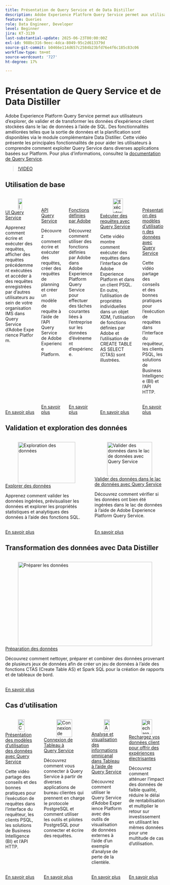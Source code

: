 ```yaml
---
title: Présentation de Query Service et de Data Distiller
description: Adobe Experience Platform Query Service permet aux utilisateurs d’explorer, de valider et de transformer les données d’expérience client stockées dans le lac de données à l’aide de SQL. Des fonctionnalités améliorées telles que la sortie de données et la planification sont disponibles via le module complémentaire Data Distiller. Cette vidéo présente les principales fonctionnalités de pour aider les utilisateurs à comprendre comment exploiter Query Service dans diverses applications basées sur Platform.
feature: Queries
role: Data Engineer, Developer
level: Beginner
jira: KT-3139
last-substantial-update: 2025-06-23T00:00:00Z
exl-id: 988bc316-9eec-4dca-8049-95c2d613379d
source-git-commit: b0466e114d657c2584b23bfd76e4f6c185c83c06
workflow-type: tm+mt
source-wordcount: '727'
ht-degree: 17%

---
```


# Présentation de Query Service et de Data Distiller

Adobe Experience Platform Query Service permet aux utilisateurs d’explorer, de valider et de transformer les données d’expérience client stockées dans le lac de données à l’aide de SQL. Des fonctionnalités améliorées telles que la sortie de données et la planification sont disponibles via le module complémentaire Data Distiller. Cette vidéo présente les principales fonctionnalités de pour aider les utilisateurs à comprendre comment exploiter Query Service dans diverses applications basées sur Platform. Pour plus d’informations, consultez la [documentation de Query Service](https://experienceleague.adobe.com/en/docs/experience-platform/query/home).

>[!VIDEO](https://video.tv.adobe.com/v/29795?learn=on&enablevpops)

## Utilisation de base

<!-- CARDS
* query-service-ui.md
* query-service-api.md
* adobe-defined-functions.md
* run-queries.md
* understanding-data-usage-patterns-with-query-service.md
-->
<!-- START CARDS HTML - DO NOT MODIFY BY HAND -->
<div class="columns">
    <div class="column is-half-tablet is-half-desktop is-one-third-widescreen" aria-label="Query Service UI">
        <div class="card" style="height: 100%; display: flex; flex-direction: column; height: 100%;">
            <div class="card-image">
                <figure class="image x-is-16by9">
                    <a href="query-service-ui.md" title="Interface utilisateur de Query Service" target="_blank" rel="referrer">
                        <img class="is-bordered-r-small" src="https://video.tv.adobe.com/v/333403?format=jpeg&nocache=1740415310696" alt="Interface utilisateur de Query Service"
                             style="width: 100%; aspect-ratio: 16 / 9; object-fit: cover; overflow: hidden; display: block; margin: auto;">
                    </a>
                </figure>
            </div>
            <div class="card-content is-padded-small" style="display: flex; flex-direction: column; flex-grow: 1; justify-content: space-between;">
                <div class="top-card-content">
                    <p class="headline is-size-6 has-text-weight-bold">
                        <a href="query-service-ui.md" target="_blank" rel="referrer" title="Interface utilisateur de Query Service">UI Query Service</a>
                    </p>
                    <p class="is-size-6">Apprenez comment écrire et exécuter des requêtes, afficher des requêtes précédemment exécutées et accéder à des requêtes enregistrées par dʼautres utilisateurs au sein de votre organisation IMS dans Query Service dʼAdobe Experience Platform.</p>
                </div>
                <a href="query-service-ui.md" target="_blank" rel="referrer" class="spectrum-Button spectrum-Button--outline spectrum-Button--primary spectrum-Button--sizeM" style="align-self: flex-start; margin-top: 1rem;">
                    <span class="spectrum-Button-label has-no-wrap has-text-weight-bold"> En savoir plus </span>
                </a>
            </div>
        </div>
    </div>
    <div class="column is-half-tablet is-half-desktop is-one-third-widescreen" aria-label="Query Service API">
        <div class="card" style="height: 100%; display: flex; flex-direction: column; height: 100%;">
            <div class="card-image">
                <figure class="image x-is-16by9">
                    <a href="query-service-api.md" title="API Query Service" target="_blank" rel="referrer">
                        <img class="is-bordered-r-small" src="https://video.tv.adobe.com/v/333700?format=jpeg&nocache=1740415310716" alt="API Query Service"
                             style="width: 100%; aspect-ratio: 16 / 9; object-fit: cover; overflow: hidden; display: block; margin: auto;">
                    </a>
                </figure>
            </div>
            <div class="card-content is-padded-small" style="display: flex; flex-direction: column; flex-grow: 1; justify-content: space-between;">
                <div class="top-card-content">
                    <p class="headline is-size-6 has-text-weight-bold">
                        <a href="query-service-api.md" target="_blank" rel="referrer" title="API Query Service">API Query Service</a>
                    </p>
                    <p class="is-size-6">Découvrez comment écrire et exécuter des requêtes, créer des requêtes de planning et créer un modèle de requête à l’aide de l’API Query Service de Adobe Experience Platform.</p>
                </div>
                <a href="query-service-api.md" target="_blank" rel="referrer" class="spectrum-Button spectrum-Button--outline spectrum-Button--primary spectrum-Button--sizeM" style="align-self: flex-start; margin-top: 1rem;">
                    <span class="spectrum-Button-label has-no-wrap has-text-weight-bold"> En savoir plus </span>
                </a>
            </div>
        </div>
    </div>
    <div class="column is-half-tablet is-half-desktop is-one-third-widescreen" aria-label="Adobe Defined Functions">
        <div class="card" style="height: 100%; display: flex; flex-direction: column; height: 100%;">
            <div class="card-image">
                <figure class="image x-is-16by9">
                    <a href="adobe-defined-functions.md" title="Fonctions définies par Adobe" target="_blank" rel="referrer">
                        <img class="is-bordered-r-small" src="https://video.tv.adobe.com/v/333701?format=jpeg&nocache=1740415310668" alt="Fonctions définies par Adobe"
                             style="width: 100%; aspect-ratio: 16 / 9; object-fit: cover; overflow: hidden; display: block; margin: auto;">
                    </a>
                </figure>
            </div>
            <div class="card-content is-padded-small" style="display: flex; flex-direction: column; flex-grow: 1; justify-content: space-between;">
                <div class="top-card-content">
                    <p class="headline is-size-6 has-text-weight-bold">
                        <a href="adobe-defined-functions.md" target="_blank" rel="referrer" title="Fonctions définies par Adobe">Fonctions définies par Adobe</a>
                    </p>
                    <p class="is-size-6">Découvrez comment utiliser des fonctions définies par Adobe dans Adobe Experience Platform Query Service pour effectuer des tâches courantes liées à l’entreprise sur les données d’événement d’expérience.</p>
                </div>
                <a href="adobe-defined-functions.md" target="_blank" rel="referrer" class="spectrum-Button spectrum-Button--outline spectrum-Button--primary spectrum-Button--sizeM" style="align-self: flex-start; margin-top: 1rem;">
                    <span class="spectrum-Button-label has-no-wrap has-text-weight-bold"> En savoir plus </span>
                </a>
            </div>
        </div>
    </div>
    <div class="column is-half-tablet is-half-desktop is-one-third-widescreen" aria-label="Run Queries with Query Service">
        <div class="card" style="height: 100%; display: flex; flex-direction: column; height: 100%;">
            <div class="card-image">
                <figure class="image x-is-16by9">
                    <a href="run-queries.md" title="Exécuter des requêtes avec Query Service" target="_blank" rel="referrer">
                        <img class="is-bordered-r-small" src="https://video.tv.adobe.com/v/29796?format=jpeg&nocache=1740415310683" alt="Exécuter des requêtes avec Query Service"
                             style="width: 100%; aspect-ratio: 16 / 9; object-fit: cover; overflow: hidden; display: block; margin: auto;">
                    </a>
                </figure>
            </div>
            <div class="card-content is-padded-small" style="display: flex; flex-direction: column; flex-grow: 1; justify-content: space-between;">
                <div class="top-card-content">
                    <p class="headline is-size-6 has-text-weight-bold">
                        <a href="run-queries.md" target="_blank" rel="referrer" title="Exécuter des requêtes avec Query Service">Exécuter des requêtes avec Query Service</a>
                    </p>
                    <p class="is-size-6">Cette vidéo montre comment exécuter des requêtes dans l’interface de Adobe Experience Platform et dans un client PSQL. En outre, l’utilisation de propriétés individuelles dans un objet XDM, l’utilisation de fonctions définies par Adobe et l’utilisation de CREATE TABLE AS SELECT (CTAS) sont illustrées.</p>
                </div>
                <a href="run-queries.md" target="_blank" rel="referrer" class="spectrum-Button spectrum-Button--outline spectrum-Button--primary spectrum-Button--sizeM" style="align-self: flex-start; margin-top: 1rem;">
                    <span class="spectrum-Button-label has-no-wrap has-text-weight-bold"> En savoir plus </span>
                </a>
            </div>
        </div>
    </div>
    <div class="column is-half-tablet is-half-desktop is-one-third-widescreen" aria-label="Understanding Data Usage Patterns with Query Service">
        <div class="card" style="height: 100%; display: flex; flex-direction: column; height: 100%;">
            <div class="card-image">
                <figure class="image x-is-16by9">
                    <a href="understanding-data-usage-patterns-with-query-service.md" title="Comprendre les modèles d’utilisation des données avec Query Service" target="_blank" rel="referrer">
                        <img class="is-bordered-r-small" src="https://video.tv.adobe.com/v/29811?format=jpeg&nocache=1740415310706" alt="Comprendre les modèles d’utilisation des données avec Query Service"
                             style="width: 100%; aspect-ratio: 16 / 9; object-fit: cover; overflow: hidden; display: block; margin: auto;">
                    </a>
                </figure>
            </div>
            <div class="card-content is-padded-small" style="display: flex; flex-direction: column; flex-grow: 1; justify-content: space-between;">
                <div class="top-card-content">
                    <p class="headline is-size-6 has-text-weight-bold">
                        <a href="understanding-data-usage-patterns-with-query-service.md" target="_blank" rel="referrer" title="Comprendre les modèles d’utilisation des données avec Query Service">Présentation des modèles d’utilisation des données avec Query Service</a>
                    </p>
                    <p class="is-size-6">Cette vidéo partage des conseils et des bonnes pratiques pour l’exécution de requêtes dans l’interface du requêteur, les clients PSQL, les solutions de Business Intelligence (BI) et l’API HTTP.</p>
                </div>
                <a href="understanding-data-usage-patterns-with-query-service.md" target="_blank" rel="referrer" class="spectrum-Button spectrum-Button--outline spectrum-Button--primary spectrum-Button--sizeM" style="align-self: flex-start; margin-top: 1rem;">
                    <span class="spectrum-Button-label has-no-wrap has-text-weight-bold"> En savoir plus </span>
                </a>
            </div>
        </div>
    </div>
</div>
<!-- END CARDS HTML - DO NOT MODIFY BY HAND -->

## Validation et exploration des données

<!-- CARDS
* explore-data.md
* validate-data-in-the-datalake.md
* 
-->
<!-- START CARDS HTML - DO NOT MODIFY BY HAND -->
<div class="columns">
    <div class="column is-half-tablet is-half-desktop is-one-third-widescreen" aria-label="Explore data">
        <div class="card" style="height: 100%; display: flex; flex-direction: column; height: 100%;">
            <div class="card-image">
                <figure class="image x-is-16by9">
                    <a href="explore-data.md" title="Exploration des données" target="_blank" rel="referrer">
                        <img class="is-bordered-r-small" src="https://video.tv.adobe.com/v/333415?format=jpeg&nocache=1740415312087" alt="Exploration des données"
                             style="width: 100%; aspect-ratio: 16 / 9; object-fit: cover; overflow: hidden; display: block; margin: auto;">
                    </a>
                </figure>
            </div>
            <div class="card-content is-padded-small" style="display: flex; flex-direction: column; flex-grow: 1; justify-content: space-between;">
                <div class="top-card-content">
                    <p class="headline is-size-6 has-text-weight-bold">
                        <a href="explore-data.md" target="_blank" rel="referrer" title="Exploration des données">Explorer des données</a>
                    </p>
                    <p class="is-size-6">Apprenez comment valider les données ingérées, prévisualiser les données et explorer les propriétés statistiques et analytiques des données à lʼaide des fonctions SQL.</p>
                </div>
                <a href="explore-data.md" target="_blank" rel="referrer" class="spectrum-Button spectrum-Button--outline spectrum-Button--primary spectrum-Button--sizeM" style="align-self: flex-start; margin-top: 1rem;">
                    <span class="spectrum-Button-label has-no-wrap has-text-weight-bold"> En savoir plus </span>
                </a>
            </div>
        </div>
    </div>
    <div class="column is-half-tablet is-half-desktop is-one-third-widescreen" aria-label="Validate data in the datalake with Query Service">
        <div class="card" style="height: 100%; display: flex; flex-direction: column; height: 100%;">
            <div class="card-image">
                <figure class="image x-is-16by9">
                    <a href="validate-data-in-the-datalake.md" title="Valider des données dans le lac de données avec Query Service" target="_blank" rel="referrer">
                        <img class="is-bordered-r-small" src="https://video.tv.adobe.com/v/3416130?format=jpeg&nocache=1740415312076" alt="Valider des données dans le lac de données avec Query Service"
                             style="width: 100%; aspect-ratio: 16 / 9; object-fit: cover; overflow: hidden; display: block; margin: auto;">
                    </a>
                </figure>
            </div>
            <div class="card-content is-padded-small" style="display: flex; flex-direction: column; flex-grow: 1; justify-content: space-between;">
                <div class="top-card-content">
                    <p class="headline is-size-6 has-text-weight-bold">
                        <a href="validate-data-in-the-datalake.md" target="_blank" rel="referrer" title="Valider des données dans le lac de données avec Query Service">Valider des données dans le lac de données avec Query Service</a>
                    </p>
                    <p class="is-size-6">Découvrez comment vérifier si les données ont bien été ingérées dans le lac de données à l’aide de Adobe Experience Platform Query Service.</p>
                </div>
                <a href="validate-data-in-the-datalake.md" target="_blank" rel="referrer" class="spectrum-Button spectrum-Button--outline spectrum-Button--primary spectrum-Button--sizeM" style="align-self: flex-start; margin-top: 1rem;">
                    <span class="spectrum-Button-label has-no-wrap has-text-weight-bold"> En savoir plus </span>
                </a>
            </div>
        </div>
    </div>
</div>
<!-- END CARDS HTML - DO NOT MODIFY BY HAND -->

## Transformation des données avec Data Distiller

<!-- CARDS
* 
* prepare-data.md
* 
-->
<!-- START CARDS HTML - DO NOT MODIFY BY HAND -->
<div class="columns">
    <div class="column is-half-tablet is-half-desktop is-one-third-widescreen" aria-label="Prepare data">
        <div class="card" style="height: 100%; display: flex; flex-direction: column; height: 100%;">
            <div class="card-image">
                <figure class="image x-is-16by9">
                    <a href="prepare-data.md" title="Préparer les données" target="_blank" rel="referrer">
                        <img class="is-bordered-r-small" src="https://video.tv.adobe.com/v/333699?format=jpeg&nocache=1740415313086" alt="Préparer les données"
                             style="width: 100%; aspect-ratio: 16 / 9; object-fit: cover; overflow: hidden; display: block; margin: auto;">
                    </a>
                </figure>
            </div>
            <div class="card-content is-padded-small" style="display: flex; flex-direction: column; flex-grow: 1; justify-content: space-between;">
                <div class="top-card-content">
                    <p class="headline is-size-6 has-text-weight-bold">
                        <a href="prepare-data.md" target="_blank" rel="referrer" title="Préparer les données">Préparation des données</a>
                    </p>
                    <p class="is-size-6">Découvrez comment nettoyer, préparer et combiner des données provenant de plusieurs jeux de données afin de créer un jeu de données à l’aide des fonctions CTAS (Create Table AS) et Spark SQL pour la création de rapports et de tableaux de bord.</p>
                </div>
                <a href="prepare-data.md" target="_blank" rel="referrer" class="spectrum-Button spectrum-Button--outline spectrum-Button--primary spectrum-Button--sizeM" style="align-self: flex-start; margin-top: 1rem;">
                    <span class="spectrum-Button-label has-no-wrap has-text-weight-bold"> En savoir plus </span>
                </a>
            </div>
        </div>
    </div>
</div>
<!-- END CARDS HTML - DO NOT MODIFY BY HAND -->

## Cas d’utilisation

<!-- CARDS
* understanding-data-usage-patterns-with-query-service.md
* psql-client-tableau.md
* analyze-and-visualize.md
* recharge-your-customer-data.md
-->
<!-- START CARDS HTML - DO NOT MODIFY BY HAND -->
<div class="columns">
    <div class="column is-half-tablet is-half-desktop is-one-third-widescreen" aria-label="Understanding Data Usage Patterns with Query Service">
        <div class="card" style="height: 100%; display: flex; flex-direction: column; height: 100%;">
            <div class="card-image">
                <figure class="image x-is-16by9">
                    <a href="understanding-data-usage-patterns-with-query-service.md" title="Comprendre les modèles d’utilisation des données avec Query Service" target="_blank" rel="referrer">
                        <img class="is-bordered-r-small" src="https://video.tv.adobe.com/v/29811?format=jpeg&nocache=1740415313190" alt="Comprendre les modèles d’utilisation des données avec Query Service"
                             style="width: 100%; aspect-ratio: 16 / 9; object-fit: cover; overflow: hidden; display: block; margin: auto;">
                    </a>
                </figure>
            </div>
            <div class="card-content is-padded-small" style="display: flex; flex-direction: column; flex-grow: 1; justify-content: space-between;">
                <div class="top-card-content">
                    <p class="headline is-size-6 has-text-weight-bold">
                        <a href="understanding-data-usage-patterns-with-query-service.md" target="_blank" rel="referrer" title="Comprendre les modèles d’utilisation des données avec Query Service">Présentation des modèles d’utilisation des données avec Query Service</a>
                    </p>
                    <p class="is-size-6">Cette vidéo partage des conseils et des bonnes pratiques pour l’exécution de requêtes dans l’interface du requêteur, les clients PSQL, les solutions de Business Intelligence (BI) et l’API HTTP.</p>
                </div>
                <a href="understanding-data-usage-patterns-with-query-service.md" target="_blank" rel="referrer" class="spectrum-Button spectrum-Button--outline spectrum-Button--primary spectrum-Button--sizeM" style="align-self: flex-start; margin-top: 1rem;">
                    <span class="spectrum-Button-label has-no-wrap has-text-weight-bold"> En savoir plus </span>
                </a>
            </div>
        </div>
    </div>
    <div class="column is-half-tablet is-half-desktop is-one-third-widescreen" aria-label="Connect Tableau to Query Service">
        <div class="card" style="height: 100%; display: flex; flex-direction: column; height: 100%;">
            <div class="card-image">
                <figure class="image x-is-16by9">
                    <a href="psql-client-tableau.md" title="Connexion de Tableau à Query Service" target="_blank" rel="referrer">
                        <img class="is-bordered-r-small" src="https://video.tv.adobe.com/v/333702?format=jpeg&nocache=1740415313229" alt="Connexion de Tableau à Query Service"
                             style="width: 100%; aspect-ratio: 16 / 9; object-fit: cover; overflow: hidden; display: block; margin: auto;">
                    </a>
                </figure>
            </div>
            <div class="card-content is-padded-small" style="display: flex; flex-direction: column; flex-grow: 1; justify-content: space-between;">
                <div class="top-card-content">
                    <p class="headline is-size-6 has-text-weight-bold">
                        <a href="psql-client-tableau.md" target="_blank" rel="referrer" title="Connexion de Tableau à Query Service">Connexion de Tableau à Query Service</a>
                    </p>
                    <p class="is-size-6">Découvrez comment vous connecter à Query Service à partir de diverses applications de bureau clientes qui prennent en charge le protocole PostgreSQL et comment utiliser les outils et pilotes PostgreSQL pour connecter et écrire des requêtes.</p>
                </div>
                <a href="psql-client-tableau.md" target="_blank" rel="referrer" class="spectrum-Button spectrum-Button--outline spectrum-Button--primary spectrum-Button--sizeM" style="align-self: flex-start; margin-top: 1rem;">
                    <span class="spectrum-Button-label has-no-wrap has-text-weight-bold"> En savoir plus </span>
                </a>
            </div>
        </div>
    </div>
    <div class="column is-half-tablet is-half-desktop is-one-third-widescreen" aria-label="Analyze and visualize omni-channel insights in Tableau using Query Service">
        <div class="card" style="height: 100%; display: flex; flex-direction: column; height: 100%;">
            <div class="card-image">
                <figure class="image x-is-16by9">
                    <a href="analyze-and-visualize.md" title="Analyse et visualisation des informations omnicanal dans Tableau à l’aide de Query Service" target="_blank" rel="referrer">
                        <img class="is-bordered-r-small" src="https://video.tv.adobe.com/v/342115?format=jpeg&nocache=1740415313204" alt="Analyse et visualisation des informations omnicanal dans Tableau à l’aide de Query Service"
                             style="width: 100%; aspect-ratio: 16 / 9; object-fit: cover; overflow: hidden; display: block; margin: auto;">
                    </a>
                </figure>
            </div>
            <div class="card-content is-padded-small" style="display: flex; flex-direction: column; flex-grow: 1; justify-content: space-between;">
                <div class="top-card-content">
                    <p class="headline is-size-6 has-text-weight-bold">
                        <a href="analyze-and-visualize.md" target="_blank" rel="referrer" title="Analyse et visualisation des informations omnicanal dans Tableau à l’aide de Query Service">Analyse et visualisation des informations omnicanal dans Tableau à l’aide de Query Service</a>
                    </p>
                    <p class="is-size-6">Découvrez comment utiliser le Query Service d’Adobe Experience Platform avec des outils de visualisation de données externes à l’aide d’un exemple d’analyse de perte de la clientèle.</p>
                </div>
                <a href="analyze-and-visualize.md" target="_blank" rel="referrer" class="spectrum-Button spectrum-Button--outline spectrum-Button--primary spectrum-Button--sizeM" style="align-self: flex-start; margin-top: 1rem;">
                    <span class="spectrum-Button-label has-no-wrap has-text-weight-bold"> En savoir plus </span>
                </a>
            </div>
        </div>
    </div>
    <div class="column is-half-tablet is-half-desktop is-one-third-widescreen" aria-label="Recharge your customer data to deliver electrifying experiences">
        <div class="card" style="height: 100%; display: flex; flex-direction: column; height: 100%;">
            <div class="card-image">
                <figure class="image x-is-16by9">
                    <a href="recharge-your-customer-data.md" title="Rechargez vos données client pour offrir des expériences électrisantes" target="_blank" rel="referrer">
                        <img class="is-bordered-r-small" src="https://video.tv.adobe.com/v/342533?format=jpeg&nocache=1740415313218" alt="Rechargez vos données client pour offrir des expériences électrisantes"
                             style="width: 100%; aspect-ratio: 16 / 9; object-fit: cover; overflow: hidden; display: block; margin: auto;">
                    </a>
                </figure>
            </div>
            <div class="card-content is-padded-small" style="display: flex; flex-direction: column; flex-grow: 1; justify-content: space-between;">
                <div class="top-card-content">
                    <p class="headline is-size-6 has-text-weight-bold">
                        <a href="recharge-your-customer-data.md" target="_blank" rel="referrer" title="Rechargez vos données client pour offrir des expériences électrisantes">Rechargez vos données client pour offrir des expériences électrisantes</a>
                    </p>
                    <p class="is-size-6">Découvrez comment atténuer l’impact des données de faible qualité, réduire le délai de rentabilisation et multiplier le retour sur investissement en utilisant les mêmes données pour une multitude de cas d’utilisation.</p>
                </div>
                <a href="recharge-your-customer-data.md" target="_blank" rel="referrer" class="spectrum-Button spectrum-Button--outline spectrum-Button--primary spectrum-Button--sizeM" style="align-self: flex-start; margin-top: 1rem;">
                    <span class="spectrum-Button-label has-no-wrap has-text-weight-bold"> En savoir plus </span>
                </a>
            </div>
        </div>
    </div>
</div>
<!-- END CARDS HTML - DO NOT MODIFY BY HAND -->

